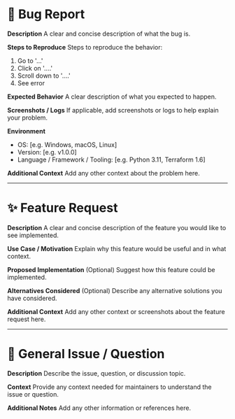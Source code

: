 # 🐛 Bug Report

**Description**
A clear and concise description of what the bug is.

**Steps to Reproduce**
Steps to reproduce the behavior:
1. Go to '...'
2. Click on '....'
3. Scroll down to '....'
4. See error

**Expected Behavior**
A clear description of what you expected to happen.

**Screenshots / Logs**
If applicable, add screenshots or logs to help explain your problem.

**Environment**
- OS: [e.g. Windows, macOS, Linux]
- Version: [e.g. v1.0.0]
- Language / Framework / Tooling: [e.g. Python 3.11, Terraform 1.6]

**Additional Context**
Add any other context about the problem here.

---

# ✨ Feature Request

**Description**
A clear and concise description of the feature you would like to see implemented.

**Use Case / Motivation**
Explain why this feature would be useful and in what context.

**Proposed Implementation**
(Optional) Suggest how this feature could be implemented.

**Alternatives Considered**
(Optional) Describe any alternative solutions you have considered.

**Additional Context**
Add any other context or screenshots about the feature request here.

---

# 💬 General Issue / Question

**Description**
Describe the issue, question, or discussion topic.

**Context**
Provide any context needed for maintainers to understand the issue or question.

**Additional Notes**
Add any other information or references here.
